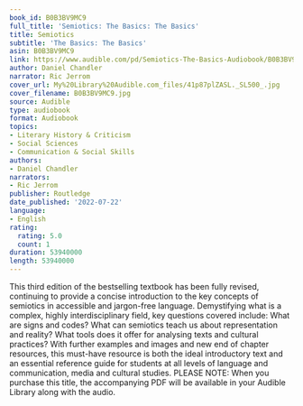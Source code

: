 ```yaml
---
book_id: B0B3BV9MC9
full_title: 'Semiotics: The Basics: The Basics'
title: Semiotics
subtitle: 'The Basics: The Basics'
asin: B0B3BV9MC9
link: https://www.audible.com/pd/Semiotics-The-Basics-Audiobook/B0B3BV9MC9
author: Daniel Chandler
narrator: Ric Jerrom
cover_url: My%20Library%20Audible.com_files/41p87plZASL._SL500_.jpg
cover_filename: B0B3BV9MC9.jpg
source: Audible
type: audiobook
format: Audiobook
topics:
- Literary History & Criticism
- Social Sciences
- Communication & Social Skills
authors:
- Daniel Chandler
narrators:
- Ric Jerrom
publisher: Routledge
date_published: '2022-07-22'
language:
- English
rating:
  rating: 5.0
  count: 1
duration: 53940000
length: 53940000
---
```

This third edition of the bestselling textbook has been fully revised, continuing to provide a concise introduction to the key concepts of semiotics in accessible and jargon-free language.
Demystifying what is a complex, highly interdisciplinary field, key questions covered include: What are signs and codes? What can semiotics teach us about representation and reality? What tools does it offer for analysing texts and cultural practices?
With further examples and images and new end of chapter resources, this must-have resource is both the ideal introductory text and an essential reference guide for students at all levels of language and communication, media and cultural studies.
PLEASE NOTE: When you purchase this title, the accompanying PDF will be available in your Audible Library along with the audio.
